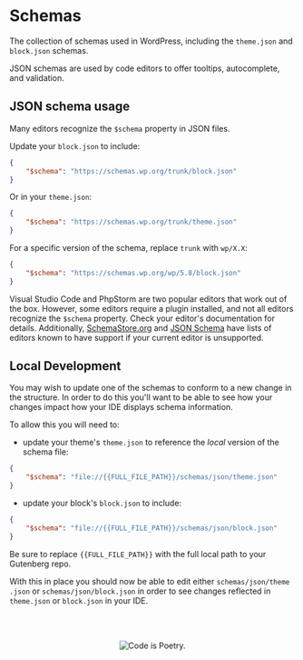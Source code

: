 # Schemas

The collection of schemas used in WordPress, including the `theme.json` and `block.json` schemas.

JSON schemas are used by code editors to offer tooltips, autocomplete, and validation.

## JSON schema usage

Many editors recognize the `$schema` property in JSON files.

Update your `block.json` to include:

```json
{
	"$schema": "https://schemas.wp.org/trunk/block.json"
}
```

Or in your `theme.json`:

```json
{
	"$schema": "https://schemas.wp.org/trunk/theme.json"
}
```

For a specific version of the schema, replace `trunk` with `wp/X.X`:

```json
{
	"$schema": "https://schemas.wp.org/wp/5.8/block.json"
}
```

Visual Studio Code and PhpStorm are two popular editors that work out of the box. However, some editors require a plugin installed, and not all editors recognize the `$schema` property. Check your editor's documentation for details. Additionally, [SchemaStore.org](https://www.schemastore.org/) and [JSON Schema](https://json-schema.org/implementations.html#editors) have lists of editors known to have support if your current editor is unsupported.

## Local Development

You may wish to update one of the schemas to conform to a new change in the structure. In order to do this you'll want to be able to see how your changes impact how your IDE displays schema information.

To allow this you will need to:

-   update your theme's `theme.json` to reference the _local_ version of the schema file:

```json
{
	"$schema": "file://{{FULL_FILE_PATH}}/schemas/json/theme.json"
}
```

-   update your block's `block.json` to include:

```json
{
	"$schema": "file://{{FULL_FILE_PATH}}/schemas/json/block.json"
}
```

Be sure to replace `{{FULL_FILE_PATH}}` with the full local path to your Gutenberg repo.

With this in place you should now be able to edit either `schemas/json/theme .json` or `schemas/json/block.json` in order to see changes reflected in `theme.json` or `block.json` in your IDE.

<br/><br/><p align="center"><img src="https://s.w.org/style/images/codeispoetry.png?1" alt="Code is Poetry." /></p>
